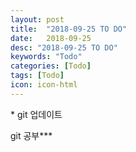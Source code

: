 ```yaml
---
layout: post
title:  "2018-09-25 TO DO"
date:   2018-09-25
desc: "2018-09-25 TO DO"
keywords: "Todo"
categories: [Todo]
tags: [Todo]
icon: icon-html
---
```


\* git 업데이트

git 공부***

 
